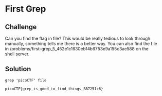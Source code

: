 # First Grep

## Challenge
Can you find the flag in file? This would be really tedious to look through manually, something tells me there is a better way. You can also find the file in /problems/first-grep_5_452e1c1630eb14b6753e9a155c3ae588 on the shell server.

## Solution
```
grep 'picoCTF' file
```
`picoCTF{grep_is_good_to_find_things_887251c6}`